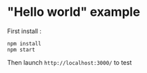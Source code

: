 # "Hello world" example 

First install :

    npm install
    npm start

Then launch `http://localhost:3000/` to test 
